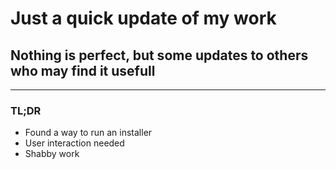 # Just a quick update of my work

## Nothing is perfect, but some updates to others who may find it usefull
---
### TL;DR
- Found a way to run an installer
- User interaction needed
- Shabby work
